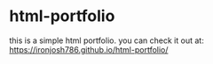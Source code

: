 # html-portfolio
this is a simple html portfolio.
you can check it out at: https://ironjosh786.github.io/html-portfolio/
